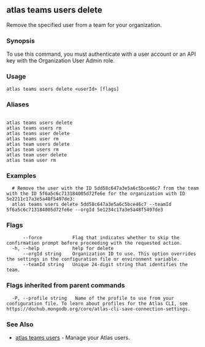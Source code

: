 ## atlas teams users delete

Remove the specified user from a team for your organization.


### Synopsis

To use this command, you must authenticate with a user account or an API key with the Organization User Admin role.


### Usage
```
atlas teams users delete <userId> [flags]
```

### Aliases
```

atlas teams users delete
atlas teams users rm
atlas teams user delete
atlas teams user rm
atlas team users delete
atlas team users rm
atlas team user delete
atlas team user rm
```

### Examples

```
  # Remove the user with the ID 5dd58c647a3e5a6c5bce46c7 from the team with the ID 5f6a5c6c713184005d72fe6e for the organization with ID 5e2211c17a3e5a48f5497de3:
  atlas teams users delete 5dd58c647a3e5a6c5bce46c7 --teamId 5f6a5c6c713184005d72fe6e --orgId 5e1234c17a3e5a48f5497de3
```


### Flags

```
      --force           Flag that indicates whether to skip the confirmation prompt before proceeding with the requested action.
  -h, --help            help for delete
      --orgId string    Organization ID to use. This option overrides the settings in the configuration file or environment variable.
      --teamId string   Unique 24-digit string that identifies the team.

```


### Flags inherited from parent commands

```
  -P, --profile string   Name of the profile to use from your configuration file. To learn about profiles for the Atlas CLI, see https://dochub.mongodb.org/core/atlas-cli-save-connection-settings.

```

### See Also


* [atlas teams users](atlas_teams_users.md)	- Manage your Atlas users.



